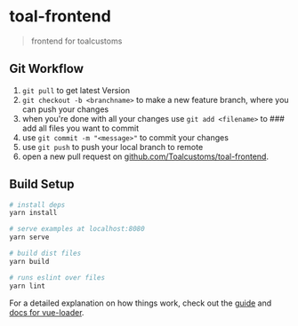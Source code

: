 # toal-frontend

> frontend for toalcustoms

## Git Workflow 

1. ```git pull``` to get latest Version 
2. ```git checkout -b <branchname>``` to make a new feature branch, where 
you can push your changes
3. when you're done with all your changes use ```git add <filename>``` to ### add all files you want to commit 
4. use ```git commit -m "<message>"``` to commit your changes
5. use ```git push``` to push your local branch to remote
6. open a new pull request on [github.com/Toalcustoms/toal-frontend](https://github.com/Toalcustoms/toal-frontend).

## Build Setup

``` bash
# install deps
yarn install

# serve examples at localhost:8080
yarn serve

# build dist files
yarn build

# runs eslint over files 
yarn lint 
```

For a detailed explanation on how things work, check out the [guide](http://vuejs-templates.github.io/webpack/) and [docs for vue-loader](http://vuejs.github.io/vue-loader).
